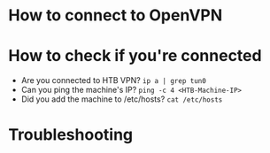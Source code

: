 # How to connect to OpenVPN


# How to check if you're connected
- Are you connected to HTB VPN? ```ip a | grep tun0```
- Can you ping the machine's IP? ```ping -c 4 <HTB-Machine-IP>```
- Did you add the machine to /etc/hosts? ```cat /etc/hosts```

# Troubleshooting
